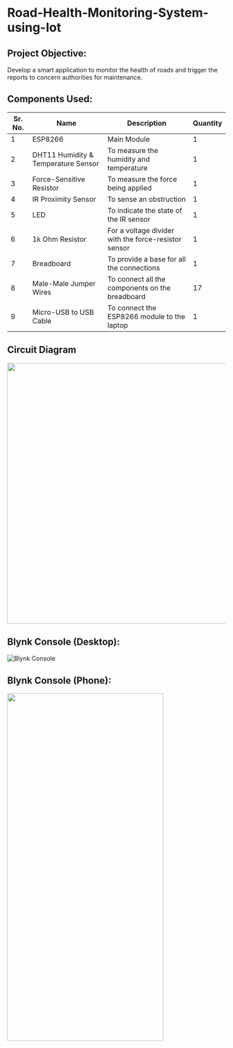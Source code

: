 # Road-Health-Monitoring-System-using-Iot

## Project Objective:
Develop a smart application to monitor the health of roads and trigger the reports to concern authorities for maintenance.

## Components Used:

Sr. No. | Name | Description| Quantity
--------|------|------------|---------
1 | ESP8266 | Main Module | 1
2 | DHT11 Humidity & Temperature Sensor | To measure the humidity and temperature | 1
3 | Force-Sensitive Resistor | To measure the force being applied | 1
4 | IR Proximity Sensor | To sense an obstruction | 1
5 | LED | To indicate the state of the IR sensor | 1
6 | 1k Ohm Resistor | For a voltage divider with the force-resistor sensor | 1
7 | Breadboard | To provide a base for all the connections | 1
8 | Male-Male Jumper Wires | To connect all the components on the breadboard | 17
9 | Micro-USB to USB Cable | To connect the ESP8266 module to the laptop | 1

## Circuit Diagram
<img src="https://user-images.githubusercontent.com/82862036/190261324-d2906fc3-d342-4f31-b70a-77cce9dfc380.jpeg" width="800" height="600">

## Blynk Console (Desktop):
![Blynk Console](https://user-images.githubusercontent.com/82862036/190264783-fa8e38ea-bd38-4735-a84c-f5e9524b3970.png)

## Blynk Console (Phone):
<img src="https://user-images.githubusercontent.com/82862036/190264995-6bcbd2b9-1a82-43d0-b771-2de5ac35aaaa.jpeg" width="360" height="800">
